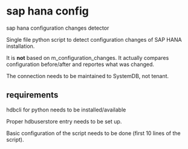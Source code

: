 # sap hana config
sap hana configuration changes detector

Single file python script to detect configuration changes of SAP HANA installation.

It is **not** based on m_configuration_changes. It actually compares configuration before/after and reportes what was changed.

The connection needs to be maintained to SystemDB, not tenant.

## requirements
hdbcli for python needs to be installed/available

Proper hdbuserstore entry needs to be set up.

Basic configuration of the script needs to be done (first 10 lines of the script).

